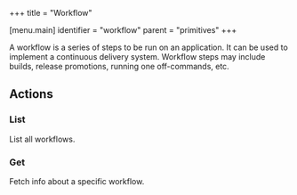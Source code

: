 +++
title = "Workflow"

[menu.main]
identifier = "workflow"
parent = "primitives"
+++

A workflow is a series of steps to be run on an application. It can be used to implement a continuous delivery system. Workflow steps may include builds, release promotions, running one off-commands, etc.

## Actions

### List

List all workflows.

### Get

Fetch info about a specific workflow.

